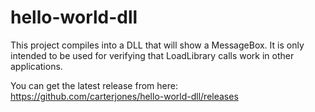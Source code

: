 # hello-world-dll

This project compiles into a DLL that will show a MessageBox. 
It is only intended to be used for verifying that LoadLibrary
calls work in other applications.

You can get the latest release from here:
https://github.com/carterjones/hello-world-dll/releases
